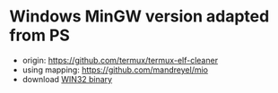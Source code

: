 # Windows MinGW version adapted from PS

- origin: https://github.com/termux/termux-elf-cleaner
- using mapping: https://github.com/mandreyel/mio
- download [WIN32 binary](https://github.com/ClnViewer/termux-elf-cleaner/raw/master/dist/android-elf-cleaner.zip)

